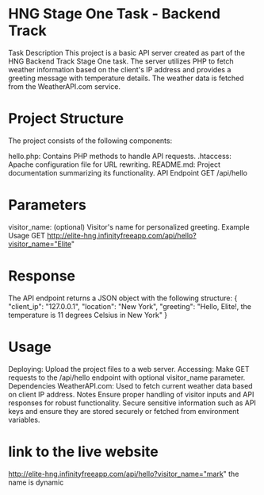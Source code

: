 # HNG Stage One Task - Backend Track
Task Description
This project is a basic API server created as part of the HNG Backend Track Stage One task. The server utilizes PHP to fetch weather information based on the client's IP address and provides a greeting message with temperature details. The weather data is fetched from the WeatherAPI.com service.

# Project Structure
The project consists of the following components:

hello.php: Contains PHP  methods to handle API requests.
.htaccess: Apache configuration file for URL rewriting.
README.md: Project documentation summarizing its functionality.
API Endpoint
GET /api/hello

# Parameters
visitor_name: (optional) Visitor's name for personalized greeting.
Example Usage
GET http://elite-hng.infinityfreeapp.com/api/hello?visitor_name="Elite"

# Response
The API endpoint returns a JSON object with the following structure: { "client_ip": "127.0.0.1", "location": "New York", "greeting": "Hello, Elite!, the temperature is 11 degrees Celsius in New York" }

# Usage
Deploying: Upload the project files to a web server.
Accessing: Make GET requests to the /api/hello endpoint with optional visitor_name parameter.
Dependencies
WeatherAPI.com: Used to fetch current weather data based on client IP address.
Notes
Ensure proper handling of visitor inputs and API responses for robust functionality.
Secure sensitive information such as API keys and ensure they are stored securely or fetched from environment variables.


# link to the live website
http://elite-hng.infinityfreeapp.com/api/hello?visitor_name="mark"
the name is dynamic
